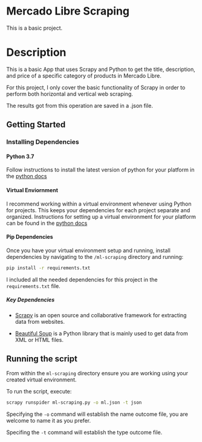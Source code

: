 # Mercado Libre Scraping
This is a basic project.

# Description

This is a basic App that uses Scrapy and Python to get the title, description, and price of a specific category of products in Mercado Libre.

For this project, I only cover the basic functionality of Scrapy in order to perform both horizontal and vertical web scraping.

The results got from this operation are saved in a .json file.

## Getting Started

### Installing Dependencies

#### Python 3.7 

Follow instructions to install the latest version of python for your platform in the [python docs](https://docs.python.org/3/using/unix.html#getting-and-installing-the-latest-version-of-python)

#### Virtual Enviornment

I recommend working within a virtual environment whenever using Python for projects. This keeps your dependencies for each project separate and organized. Instructions for setting up a virtual environment for your platform can be found in the [python docs](https://packaging.python.org/guides/installing-using-pip-and-virtual-environments/)

#### Pip Dependencies

Once you have your virtual environment setup and running, install dependencies by navigating to the `/ml-scraping` directory and running:

```bash
pip install -r requirements.txt
```
I included all the needed dependencies for this project in the `requirements.txt` file.

##### Key Dependencies

- [Scrapy](https://scrapy.org/)  is an open source and collaborative framework for extracting data from websites.

- [Beautiful Soup](https://www.crummy.com/software/BeautifulSoup/bs4/doc/) is a Python library that is mainly used to get data from XML or HTML files. 


## Running the script

From within the `ml-scraping` directory
ensure you are working using your created virtual environment.

To run the script, execute:

```bash
scrapy runspider ml-scraping.py -o ml.json -t json
```

Specifying the  `-o` command will establish the name outcome file, you are welcome to name it as you prefer. 

Specifing the  `-t` command will establish the type outcome file. 

